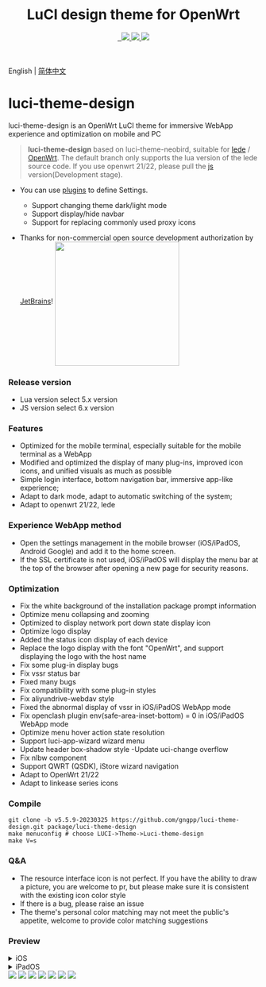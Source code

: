 <div align="center">
  <h1 align="center">
    LuCI design theme for OpenWrt
  </h1>
<a href="/LICENSE">
    <img src="https://img.shields.io/github/license/gngpp/luci-theme-design?style=flat&a=1" alt="">
  </a>
  <a href="https://github.com/gngpp/luci-theme-design/pulls">
    <img src="https://img.shields.io/badge/PRs-welcome-brightgreen.svg?style=flat" alt="">
  </a><a href="https://github.com/gngpp/luci-theme-design/issues/new">
    <img src="https://img.shields.io/badge/Issues-welcome-brightgreen.svg?style=flat">
  </a><a href="https://github.com/gngpp/luci-theme-design/releases">
    <img src="https://img.shields.io/github/release/gngpp/luci-theme-design.svg?style=flat">
  </a><a href="hhttps://github.com/gngpp/luci-theme-design/releases">
    <img src="https://img.shields.io/github/downloads/gngpp/luci-theme-design/total?style=flat">
  </a>
</div>
<br>

<br>English | [简体中文](README_zh.md)

# luci-theme-design

luci-theme-design is an OpenWrt LuCI theme for immersive WebApp experience and optimization on mobile and PC

> **luci-theme-design** based on luci-theme-neobird, suitable for [lede](https://github.com/coolsnowwolf/lede) / [OpenWrt](https://github.com/openwrt/openwrt ).
> The default branch only supports the lua version of the lede source code. If you use openwrt 21/22, please pull the [js](https://github.com/gngpp/luci-theme-design/tree/js) version(Development stage).

- You can use [plugins](https://github.com/gngpp/luci-app-design-config) to define Settings.
  - Support changing theme dark/light mode
  - Support display/hide navbar
  - Support for replacing commonly used proxy icons
  
- Thanks for non-commercial open source development authorization by [JetBrains](https://www.jetbrains.com/)!
<a href="https://www.jetbrains.com/?from=gnet" target="_blank"><img src="https://raw.githubusercontent.com/panjf2000/illustrations/master/jetbrains/jetbrains-variant-4.png" width="250" align="middle"/></a>

### Release version

- Lua version select 5.x version
- JS version select 6.x version

### Features

- Optimized for the mobile terminal, especially suitable for the mobile terminal as a WebApp
- Modified and optimized the display of many plug-ins, improved icon icons, and unified visuals as much as possible
- Simple login interface, bottom navigation bar, immersive app-like experience;
- Adapt to dark mode, adapt to automatic switching of the system;
- Adapt to openwrt 21/22, lede

### Experience WebApp method

- Open the settings management in the mobile browser (iOS/iPadOS, Android Google) and add it to the home screen.
- If the SSL certificate is not used, iOS/iPadOS will display the menu bar at the top of the browser after opening a new page for security reasons.

### Optimization

- Fix the white background of the installation package prompt information
- Optimize menu collapsing and zooming
- Optimized to display network port down state display icon
- Optimize logo display
- Added the status icon display of each device
- Replace the logo display with the font "OpenWrt", and support displaying the logo with the host name
- Fix some plug-in display bugs
- Fix vssr status bar
- Fixed many bugs
- Fix compatibility with some plug-in styles
- Fix aliyundrive-webdav style
- Fixed the abnormal display of vssr in iOS/iPadOS WebApp mode
- Fix openclash plugin env(safe-area-inset-bottom) = 0 in iOS/iPadOS WebApp mode
- Optimize menu hover action state resolution
- Support luci-app-wizard wizard menu
- Update header box-shadow style
-Update uci-change overflow
- Fix nlbw component
- Support QWRT (QSDK), iStore wizard navigation
- Adapt to OpenWrt 21/22
- Adapt to linkease series icons

### Compile

```
git clone -b v5.5.9-20230325 https://github.com/gngpp/luci-theme-design.git package/luci-theme-design
make menuconfig # choose LUCI->Theme->Luci-theme-design
make V=s
```

### Q&A

- The resource interface icon is not perfect. If you have the ability to draw a picture, you are welcome to pr, but please make sure it is consistent with the existing icon color style
- If there is a bug, please raise an issue
- The theme's personal color matching may not meet the public's appetite, welcome to provide color matching suggestions

### Preview

<details> <summary>iOS</summary>
<img src="./preview/webapp_home.PNG"/>
<img src="./preview/webapp_vssr.PNG"/>
</details>

<details> <summary>iPadOS</summary>
<img src="./preview/IMG_0328.PNG"/>
<img src="./preview/IMG_0329.PNG"/>
</details>

<img src="./preview/login.png"/>
<img src="./preview/page.png"/>
<img src="./preview/home.png"/>
<img src="./preview/light.png"/>
<img src="./preview/home1.png"/>
<img src="./preview/wifi.png"/>
<img src="./preview/iface.png"/>
